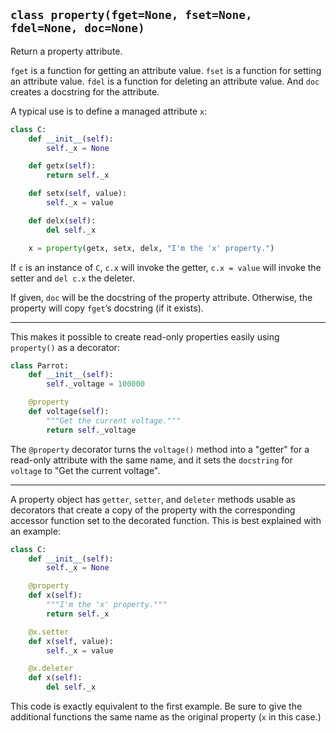 ## `class property(fget=None, fset=None, fdel=None, doc=None)`

Return a property attribute.

`fget` is a function for getting an attribute value. `fset` is a function for setting an attribute value. `fdel` is a function for deleting an attribute value. And `doc` creates a docstring for the attribute.

A typical use is to define a managed attribute `x`:

```python
class C:
    def __init__(self):
        self._x = None

    def getx(self):
        return self._x

    def setx(self, value):
        self._x = value

    def delx(self):
        del self._x

    x = property(getx, setx, delx, "I'm the 'x' property.")
```

If `c` is an instance of `C`, `c.x` will invoke the getter, `c.x = value` will invoke the setter and `del c.x` the deleter.

If given, `doc` will be the docstring of the property attribute. Otherwise, the property will copy `fget`’s docstring (if it exists). 

---

This makes it possible to create read-only properties easily using `property()` as a decorator:

```python
class Parrot:
    def __init__(self):
        self._voltage = 100000

    @property
    def voltage(self):
        """Get the current voltage."""
        return self._voltage
```

The `@property` decorator turns the `voltage()` method into a "getter" for a read-only attribute with the same name, and it sets the `docstring` for `voltage` to "Get the current voltage".

---

A property object has `getter`, `setter`, and `deleter` methods usable as decorators that create a copy of the property with the corresponding accessor function set to the decorated function. This is best explained with an example:

```python
class C:
    def __init__(self):
        self._x = None

    @property
    def x(self):
        """I'm the 'x' property."""
        return self._x

    @x.setter
    def x(self, value):
        self._x = value

    @x.deleter
    def x(self):
        del self._x
```

This code is exactly equivalent to the first example. Be sure to give the additional functions the same name as the original property (`x` in this case.)
